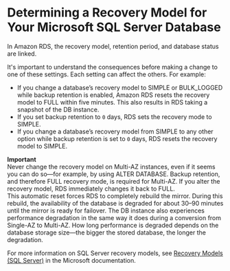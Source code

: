 # Determining a Recovery Model for Your Microsoft SQL Server Database<a name="Appendix.SQLServer.CommonDBATasks.DatabaseRecovery"></a>

In Amazon RDS, the recovery model, retention period, and database status are linked\.

It's important to understand the consequences before making a change to one of these settings\. Each setting can affect the others\. For example:
+ If you change a database’s recovery model to SIMPLE or BULK\_LOGGED while backup retention is enabled, Amazon RDS resets the recovery model to FULL within five minutes\. This also results in RDS taking a snapshot of the DB instance\.
+ If you set backup retention to `0` days, RDS sets the recovery mode to SIMPLE\.
+ If you change a database’s recovery model from SIMPLE to any other option while backup retention is set to `0` days, RDS resets the recovery model to SIMPLE\.

**Important**  
Never change the recovery model on Multi\-AZ instances, even if it seems you can do so—for example, by using ALTER DATABASE\. Backup retention, and therefore FULL recovery mode, is required for Multi\-AZ\. If you alter the recovery model, RDS immediately changes it back to FULL\.  
This automatic reset forces RDS to completely rebuild the mirror\. During this rebuild, the availability of the database is degraded for about 30–90 minutes until the mirror is ready for failover\. The DB instance also experiences performance degradation in the same way it does during a conversion from Single\-AZ to Multi\-AZ\. How long performance is degraded depends on the database storage size—the bigger the stored database, the longer the degradation\.

For more information on SQL Server recovery models, see [Recovery Models \(SQL Server\)](https://docs.microsoft.com/en-us/sql/relational-databases/backup-restore/recovery-models-sql-server) in the Microsoft documentation\.